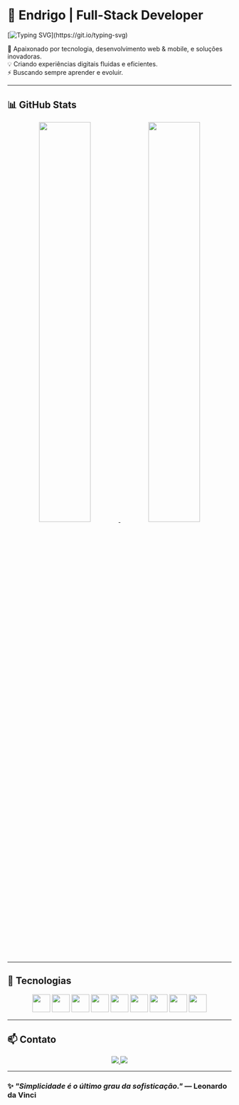 # 🎨 Endrigo | Full-Stack Developer  

[![Typing SVG](https://readme-typing-svg.herokuapp.com/?color=00bfbf&size=35&center=true&vCenter=true&width=1000&lines=Bem-vindo!)](https://git.io/typing-svg)

🚀 Apaixonado por tecnologia, desenvolvimento web & mobile, e soluções inovadoras.  
💡 Criando experiências digitais fluidas e eficientes.  
⚡ Buscando sempre aprender e evoluir.  

---

## 📊 GitHub Stats  

<div align="center">
  <a href="https://github.com/Endrigogustavo">
    <img src="https://github-readme-stats.vercel.app/api?username=Endrigogustavo&show_icons=true&theme=radical&hide_border=true" width="48%" />
    <img src="https://github-readme-streak-stats.herokuapp.com/?user=Endrigogustavo&theme=radical&hide_border=true" width="48%" />
  </a>
</div>

---

## 🔧 Tecnologias  

<div align="center">
  <img height="40px" src="https://cdn.jsdelivr.net/gh/devicons/devicon/icons/javascript/javascript-original.svg" />
  <img height="40px" src="https://cdn.jsdelivr.net/gh/devicons/devicon/icons/react/react-original.svg" />
  <img height="40px" src="https://cdn.jsdelivr.net/gh/devicons/devicon/icons/nodejs/nodejs-original.svg" />
  <img height="40px" src="https://cdn.jsdelivr.net/gh/devicons/devicon/icons/java/java-original.svg" />
  <img height="40px" src="https://cdn.jsdelivr.net/gh/devicons/devicon/icons/kotlin/kotlin-original.svg" />
  <img height="40px" src="https://cdn.jsdelivr.net/gh/devicons/devicon/icons/php/php-original.svg" />
  <img height="40px" src="https://cdn.jsdelivr.net/gh/devicons/devicon/icons/mysql/mysql-original.svg" />
  <img height="40px" src="https://cdn.jsdelivr.net/gh/devicons/devicon/icons/firebase/firebase-plain.svg" />
  <img height="40px" src="https://cdn.jsdelivr.net/gh/devicons/devicon/icons/docker/docker-original.svg" />
</div>

---

## 📫 Contato  

<div align="center">
  <a href="https://www.linkedin.com/in/seu-linkedin" target="_blank">
    <img src="https://img.shields.io/badge/LinkedIn-00bfbf?style=for-the-badge&logo=linkedin&logoColor=white" />
  </a>
  <a href="https://github.com/Endrigogustavo" target="_blank">
    <img src="https://img.shields.io/badge/GitHub-000000?style=for-the-badge&logo=github&logoColor=white" />
  </a>
</div>

---

### ✨ *"Simplicidade é o último grau da sofisticação."* — Leonardo da Vinci  